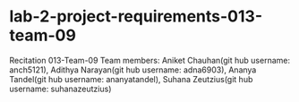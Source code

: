 # lab-2-project-requirements-013-team-09
Recitation 013-Team-09
Team members: Aniket Chauhan(git hub username: anch5121), Adithya Narayan(git hub username: adna6903), Ananya Tandel(git hub username: ananyatandel), Suhana Zeutzius(git hub username: suhanazeutzius)

